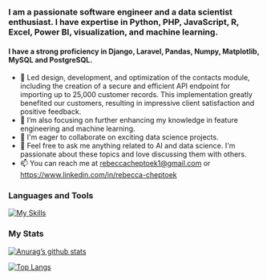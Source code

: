 ### I am a passionate software engineer and a data scientist enthusiast. I have expertise in Python, PHP, JavaScript, R, Excel, Power BI, visualization, and machine learning. 
#### I have a strong proficiency in Django, Laravel, Pandas, Numpy, Matplotlib, MySQL and PostgreSQL. 

<!--
**Rebeccacheptoek/Rebeccacheptoek** is a ✨ _special_ ✨ repository because its `README.md` (this file) appears on your GitHub profile.

Here are some ideas to get you started: 
-->
- 🔭 Led design, development, and optimization of the contacts module, including the creation of a secure and efficient API endpoint for importing up to 25,000 customer records. This implementation greatly benefited our customers, resulting in impressive client satisfaction and positive feedback.
- 🌱 I’m also focusing on further enhancing my knowledge in feature engineering and machine learning. 
- 👯  I'm eager to collaborate on exciting data science projects. 
- 💬 Feel free to ask me anything related to AI and data science. I'm passionate about these topics and love discussing them with others.
- 📫 You can reach me at rebeccacheptoek1@gmail.com or https://www.linkedin.com/in/rebecca-cheptoek
### Languages and Tools
 [![My Skills](https://skillicons.dev/icons?i=js,vue,html,css,figma,git,mysql,python,django,r,php,laravel)](https://skillicons.dev)
### My Stats
[![Anurag’s github stats](https://github-readme-stats.vercel.app/api?username=Rebeccacheptoek)](https://github.com/Rebeccacheptoek)

[![Top Langs](https://github-readme-stats.vercel.app/api/top-langs/?username=Rebeccacheptoek&layout=compact)](https://github.com/Rebeccacheptoek)
